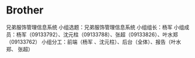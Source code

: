 # Brother
兄弟服饰管理信息系统
小组选题：兄弟服饰管理信息系统
小组组长：杨军
小组成员：杨军（09133792）、沈元柱（09133788）、张超（09133826）、叶水郑（09133762）
小组分工：前端（杨军 、沈元柱）、后台（全体）、报告（叶水郑、 张超）
